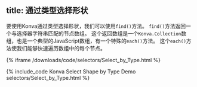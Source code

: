 title: 通过类型选择形状
---

要使用Konva通过类型选择形状，我们可以使用`find()`方法。
`find()`方法返回一个与选择器字符串匹配的节点数组。
这个返回数组是一个`Konva.Collection`数组，也是一个典型的JavaScript数组，有一个特殊的`each()`方法。
这个`each()`方法使我们能够快速遍历数组中的每个节点。

{% iframe /downloads/code/selectors/Select_by_Type.html %}

{% include_code Konva Select Shape by Type Demo selectors/Select_by_Type.html %}